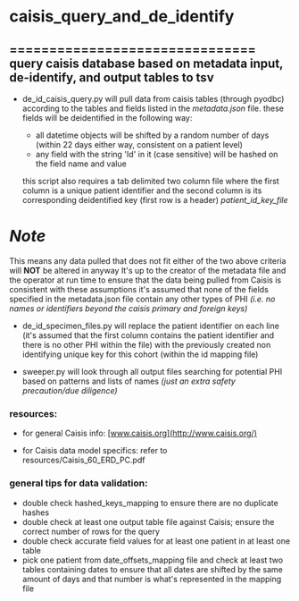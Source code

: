 # caisis_query_and_de_identify
===============================
query caisis database based on metadata input, de-identify, and output tables to tsv
------------------------------------------------------------------------------------

- de_id_caisis_query.py will pull data from caisis tables (through pyodbc) according to the tables and fields listed in the *metadata.json* file.
these fields will be deidentified in the following way:
    * all datetime objects will be shifted by a random number of days (within 22 days either way, consistent on a patient level)
    * any field with the string 'Id' in it (case sensitive) will be hashed on the field name and value
   
   this script also requires a tab delimited two column file where the first column is a unique patient identifier and the second column is its corresponding deidentified key (first row is a header) *patient_id_key_file*

# *Note* 
This means any data pulled that does not fit either of the two above criteria will **NOT** be altered in anyway
It's up to the creator of the metadata file and the operator at run time to ensure that the data being pulled from Caisis is consistent with these assumptions
it's assumed that none of the fields specified in the metadata.json file contain any other types of PHI *(i.e. no names or identifiers beyond the caisis primary and foreign keys)*

- de_id_specimen_files.py will replace the patient identifier on each line (it's assumed that the first column contains the patient identifier and there is no other PHI within the file) with the previously created non identifying unique key for this cohort (within the id mapping file)

- sweeper.py will look through all output files searching for potential PHI based on patterns and lists of names *(just an extra safety precaution/due diligence)*

### resources:
* for general Caisis info: [www.caisis.org](http://www.caisis.org/)

* for Caisis data model specifics: refer to resources/Caisis_60_ERD_PC.pdf

### general tips for data validation:
* double check hashed_keys_mapping to ensure there are no duplicate hashes
* double check at least one output table file against Caisis; ensure the correct number of rows for the query
* double check accurate field values for at least one patient in at least one table
* pick one patient from date_offsets_mapping file and check at least two tables containing dates to ensure that all dates are shifted by the same amount of days and that number is what's represented in the mapping file
